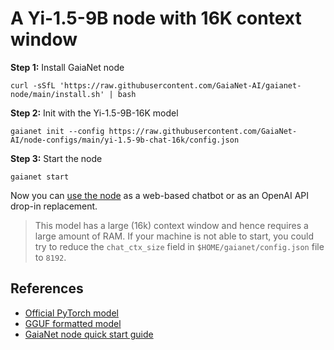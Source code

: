 # A Yi-1.5-9B node with 16K context window

**Step 1:** Install GaiaNet node

```
curl -sSfL 'https://raw.githubusercontent.com/GaiaNet-AI/gaianet-node/main/install.sh' | bash
```

**Step 2:** Init with the Yi-1.5-9B-16K model

```
gaianet init --config https://raw.githubusercontent.com/GaiaNet-AI/node-configs/main/yi-1.5-9b-chat-16k/config.json
```

**Step 3:** Start the node

```
gaianet start
```

Now you can [use the node](https://docs.gaianet.ai/user-guide/mynode) as a web-based chatbot or as an OpenAI API drop-in replacement.

> This model has a large (16k) context window and hence requires a large amount of RAM. If your machine is not able to start, you could try to reduce the `chat_ctx_size` field in `$HOME/gaianet/config.json` file to `8192`.

## References

* [Official PyTorch model](https://huggingface.co/01-ai/Yi-1.5-9B-Chat-16K)
* [GGUF formatted model](https://huggingface.co/gaianet/Yi-1.5-9B-Chat-16K-GGUF)
* [GaiaNet node quick start guide](https://docs.gaianet.ai/node-guide/quick-start)
